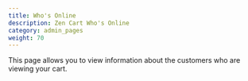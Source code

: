 ```yaml
---
title: Who's Online 
description: Zen Cart Who's Online 
category: admin_pages
weight: 70
---
```


This page allows you to view information about the customers who
are viewing your cart.
